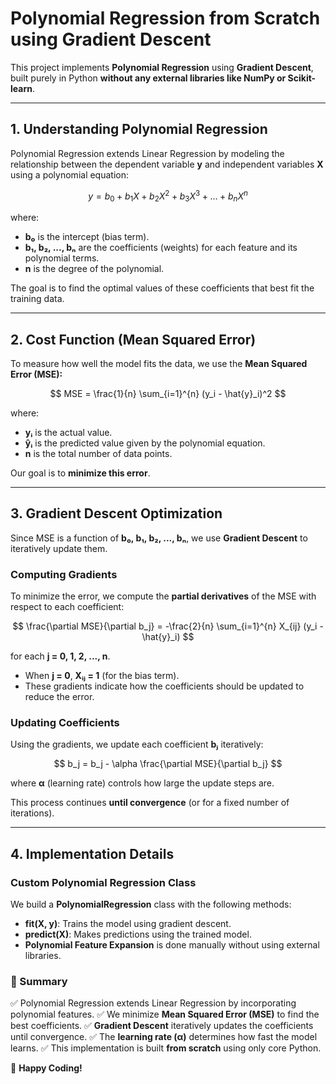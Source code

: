 # **Polynomial Regression from Scratch using Gradient Descent**

This project implements **Polynomial Regression** using **Gradient Descent**, built purely in Python **without any external libraries like NumPy or Scikit-learn**.

---

## **1. Understanding Polynomial Regression**

Polynomial Regression extends Linear Regression by modeling the relationship between the dependent variable **y** and independent variables **X** using a polynomial equation:

$$
y = b_0 + b_1X + b_2X^2 + b_3X^3 + \dots + b_nX^n
$$

where:

- **b₀** is the intercept (bias term).
- **b₁, b₂, ..., bₙ** are the coefficients (weights) for each feature and its polynomial terms.
- **n** is the degree of the polynomial.

The goal is to find the optimal values of these coefficients that best fit the training data.

---

## **2. Cost Function (Mean Squared Error)**

To measure how well the model fits the data, we use the **Mean Squared Error (MSE):**

$$
MSE = \frac{1}{n} \sum_{i=1}^{n} (y_i - \hat{y}_i)^2
$$

where:

- **yᵢ** is the actual value.
- **ŷᵢ** is the predicted value given by the polynomial equation.
- **n** is the total number of data points.

Our goal is to **minimize this error**.

---

## **3. Gradient Descent Optimization**

Since MSE is a function of **b₀, b₁, b₂, ..., bₙ**, we use **Gradient Descent** to iteratively update them.

### **Computing Gradients**

To minimize the error, we compute the **partial derivatives** of the MSE with respect to each coefficient:

$$
\frac{\partial MSE}{\partial b_j} = -\frac{2}{n} \sum_{i=1}^{n} X_{ij} (y_i - \hat{y}_i)
$$

for each **j = 0, 1, 2, ..., n**.

- When **j = 0**, **Xᵢⱼ = 1** (for the bias term).
- These gradients indicate how the coefficients should be updated to reduce the error.

### **Updating Coefficients**

Using the gradients, we update each coefficient **bⱼ** iteratively:

$$
b_j = b_j - \alpha \frac{\partial MSE}{\partial b_j}
$$

where **α** (learning rate) controls how large the update steps are.

This process continues **until convergence** (or for a fixed number of iterations).

---

## **4. Implementation Details**

### **Custom Polynomial Regression Class**

We build a **PolynomialRegression** class with the following methods:

- **fit(X, y)**: Trains the model using gradient descent.
- **predict(X)**: Makes predictions using the trained model.
- **Polynomial Feature Expansion** is done manually without using external libraries.

### **📌 Summary**

✅ Polynomial Regression extends Linear Regression by incorporating polynomial features.
✅ We minimize **Mean Squared Error (MSE)** to find the best coefficients.
✅ **Gradient Descent** iteratively updates the coefficients until convergence.
✅ The **learning rate (α)** determines how fast the model learns.
✅ This implementation is built **from scratch** using only core Python.

🚀 **Happy Coding!**

